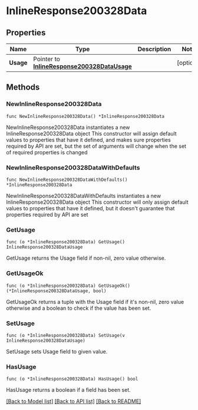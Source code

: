 # InlineResponse200328Data

## Properties

Name | Type | Description | Notes
------------ | ------------- | ------------- | -------------
**Usage** | Pointer to [**InlineResponse200328DataUsage**](InlineResponse200328DataUsage.md) |  | [optional] 

## Methods

### NewInlineResponse200328Data

`func NewInlineResponse200328Data() *InlineResponse200328Data`

NewInlineResponse200328Data instantiates a new InlineResponse200328Data object
This constructor will assign default values to properties that have it defined,
and makes sure properties required by API are set, but the set of arguments
will change when the set of required properties is changed

### NewInlineResponse200328DataWithDefaults

`func NewInlineResponse200328DataWithDefaults() *InlineResponse200328Data`

NewInlineResponse200328DataWithDefaults instantiates a new InlineResponse200328Data object
This constructor will only assign default values to properties that have it defined,
but it doesn't guarantee that properties required by API are set

### GetUsage

`func (o *InlineResponse200328Data) GetUsage() InlineResponse200328DataUsage`

GetUsage returns the Usage field if non-nil, zero value otherwise.

### GetUsageOk

`func (o *InlineResponse200328Data) GetUsageOk() (*InlineResponse200328DataUsage, bool)`

GetUsageOk returns a tuple with the Usage field if it's non-nil, zero value otherwise
and a boolean to check if the value has been set.

### SetUsage

`func (o *InlineResponse200328Data) SetUsage(v InlineResponse200328DataUsage)`

SetUsage sets Usage field to given value.

### HasUsage

`func (o *InlineResponse200328Data) HasUsage() bool`

HasUsage returns a boolean if a field has been set.


[[Back to Model list]](../README.md#documentation-for-models) [[Back to API list]](../README.md#documentation-for-api-endpoints) [[Back to README]](../README.md)


